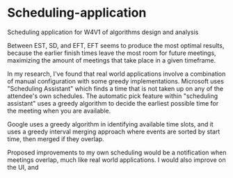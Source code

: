 # Scheduling-application
Scheduling application for W4V1 of algorithms design and analysis


Between EST, SD, and EFT, EFT seems to produce the most optimal results, because the earlier finish times leave the most room for future meetings, maximizing the amount of meetings that take place in a given timeframe.

In my research, I've found that real world applications involve a combination of manual configuration with some greedy implementations. Microsoft uses "Scheduling Assistant" which finds a time that is not taken up on any of the attendee's own schedules. The automatic pick feature within "scheduling assistant" uses a greedy algorithm to decide the earliest possible time for the meeting when you are available.

Google uses a greedy algorithm in identifying available time slots, and it uses a greedy interval merging approach where events are sorted by start time, then merged if they overlap.

Proposed improvements to my own scheduling would be a notification when meetings overlap, much like real world applications. I would also improve on the UI, and 
